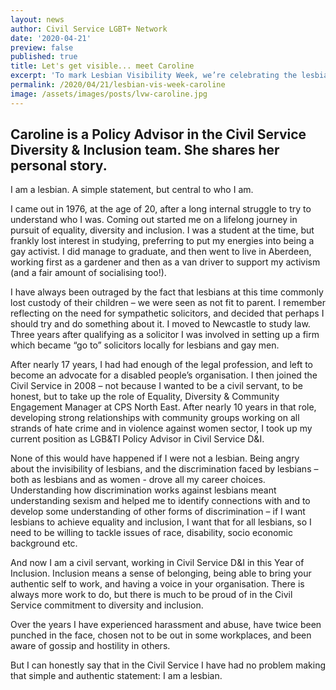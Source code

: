 ```yaml
---
layout: news
author: Civil Service LGBT+ Network
date: '2020-04-21'
preview: false
published: true
title: Let's get visible... meet Caroline
excerpt: 'To mark Lesbian Visibility Week, we’re celebrating the lesbians who make the Civil Service a great place to work for all colleagues.'
permalink: /2020/04/21/lesbian-vis-week-caroline
image: /assets/images/posts/lvw-caroline.jpg
---
```


## Caroline is a Policy Advisor in the Civil Service Diversity & Inclusion team. She shares her personal story. 

I am a lesbian. A simple statement, but central to who I am. 

I came out in 1976, at the age of 20, after a long internal struggle to try to understand who I was. Coming out started me on a lifelong journey in pursuit of equality, diversity and inclusion. I was a student at the time, but frankly lost interest in studying, preferring to put my energies into being a gay activist. I did manage to graduate, and then went to live in Aberdeen, working first as a gardener and then as a van driver to support my activism (and a fair amount of socialising too!). 

I have always been outraged by the fact that lesbians at this time commonly lost custody of their children – we were seen as not fit to parent. I remember reflecting on the need for sympathetic solicitors, and decided that perhaps I should try and do something about it. I moved to Newcastle to study law. Three years after qualifying as a solicitor I was involved in setting up a firm which became “go to” solicitors locally for lesbians and gay men. 

After nearly 17 years, I had had enough of the legal profession, and left to become an advocate for a disabled people’s organisation. I then joined the Civil Service in 2008 – not because I wanted to be a civil servant, to be honest, but to take up the role of Equality, Diversity & Community Engagement Manager at CPS North East. After nearly 10 years in that role, developing strong relationships with community groups working on all strands of hate crime and in violence against women sector, I took up my current position as LGB&TI Policy Advisor in Civil Service D&I.

None of this would have happened if I were not a lesbian. Being angry about the invisibility of lesbians, and the discrimination faced by lesbians – both as lesbians and as women - drove all my career choices. Understanding how discrimination works against lesbians meant understanding sexism and helped me to identify connections with and to develop some understanding of other forms of discrimination – if I want lesbians to achieve equality and inclusion, I want that for all lesbians, so I need to be willing to tackle issues of race, disability, socio economic background etc. 

And now I am a civil servant, working in Civil Service D&I in this Year of Inclusion. Inclusion means a sense of belonging, being able to bring your authentic self to work, and having a voice in your organisation. There is always more work to do, but there is much to be proud of in the Civil Service commitment to diversity and inclusion. 

Over the years I have experienced harassment and abuse, have twice been punched in the face, chosen not to be out in some workplaces, and been aware of gossip and hostility in others.

But I can honestly say that in the Civil Service I have had no problem making that simple and authentic statement: I am a lesbian.
